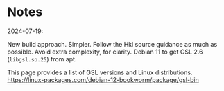 # Notes

2024-07-19:

New build approach.  Simpler.  Follow the Hkl source guidance as
much as possible.  Avoid extra complexity, for clarity.
Debian 11 to get GSL 2.6 (`libgsl.so.25`) from apt.

This page provides a list of GSL versions and Linux distributions.
https://linux-packages.com/debian-12-bookworm/package/gsl-bin
